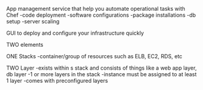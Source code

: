 App management service that help you automate operational tasks with Chef
-code deployment
-software configurations
-package installations
-db setup
-server scaling

GUI to deploy and configure your infrastructure quickly

TWO elements

ONE
Stacks
-container/group of resources such as ELB, EC2, RDS, etc

TWO
Layer
-exists within s stack and consists of things like a web app layer, db layer
-1 or more layers in the stack
-instance must be assigned to at least 1 layer
-comes with preconfigured layers
